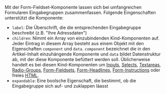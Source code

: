 Mit der Form-Fieldset-Komponente lassen sich bei umfangreichen Formularen Eingabegruppen zusammenfassen. Folgende Eingenschaften unterstützt die Komponente:

* `label`: Die Überschrift, die die entsprechenden Eingabegruppe beschreibt (z.B. "Ihre Adressdaten")
* `children`: Nimmt ein Array von einzubindenden Kind-Komponenten auf. Jeder Eintrag in diesem Array besteht aus einem Objekt mit den Eigenschaften `component` und `data`. `component` bezeichnet die in den Artikel-Inhalt einzuhängende Komponente und `data` bildet Datenstruktur ab, mit der diese Komponente befüttert werden soll. Üblicherweise handelt es bei diesen Kind-Komponenten um [Inputs](#input), [Selects](#select), [Textareas](#textarea), [Radio-Groups](#radio-group), [Form-Fieldsets](#form-fieldset), [Form-Headlines](#form-headline), [Form-Instructions](#form-instruction) oder freies  [HTML](#html).
* `expandable`: Eine boolsche Eigenschaft, die bestimmt, ob die Eingabegruppe sich auf- und zuklappen läasst